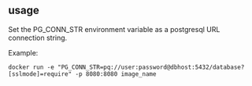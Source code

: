 ## usage

Set the PG\_CONN\_STR environment variable as a postgresql URL connection string.

Example:

`docker run -e "PG_CONN_STR=pq://user:password@dbhost:5432/database?[sslmode]=require" -p 8080:8080 image_name`
